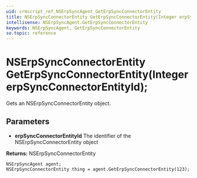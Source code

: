```yaml
---
uid: crmscript_ref_NSErpSyncAgent_GetErpSyncConnectorEntity
title: NSErpSyncConnectorEntity GetErpSyncConnectorEntity(Integer erpSyncConnectorEntityId);
intellisense: NSErpSyncAgent.GetErpSyncConnectorEntity
keywords: NSErpSyncAgent, GetErpSyncConnectorEntity
so.topic: reference
---
```


# NSErpSyncConnectorEntity GetErpSyncConnectorEntity(Integer erpSyncConnectorEntityId);

Gets an NSErpSyncConnectorEntity object.

## Parameters

* **erpSyncConnectorEntityId** The identifier of the NSErpSyncConnectorEntity object

**Returns:** NSErpSyncConnectorEntity

```crmscript
NSErpSyncAgent agent;
NSErpSyncConnectorEntity thing = agent.GetErpSyncConnectorEntity(123);
```

